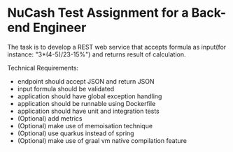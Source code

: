 # NuCash Test Assignment for a Back-end Engineer

The task is to develop a REST web service that accepts formula as input(for instance: "3*(4-5)/23-15%") and returns result of calculation.

Technical Requirements:
- endpoint should accept JSON and return JSON
- input formula should be validated
- application should have global exception handling
- application should be runnable using Dockerfile
- application should have unit and integration tests
- (Optional) add metrics
- (Optional) make use of memoisation technique
- (Optional) use quarkus instead of spring
- (Optional) make use of graal vm native compilation feature
